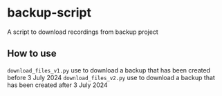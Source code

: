 # backup-script
A script to download recordings from backup project

## How to use
`download_files_v1.py` use to download a backup that has been created before 3 July 2024
`download_files_v2.py` use to download a backup that has been created after 3 July 2024
